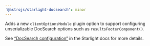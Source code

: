 ```yaml
---
'@astrojs/starlight-docsearch': minor
---
```


Adds a new `clientOptionsModule` plugin option to support configuring unserializable DocSearch options such as `resultsFooterComponent()`.

See [“DocSearch configuration”](https://starlight.astro.build/guides/site-search/#docsearch-configuration) in the Starlight docs for more details.
